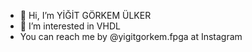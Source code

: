 - 👋 Hi, I’m YİĞİT GÖRKEM ÜLKER
- 👀 I’m interested in VHDL
- You can reach me by @yigitgorkem.fpga at Instagram
